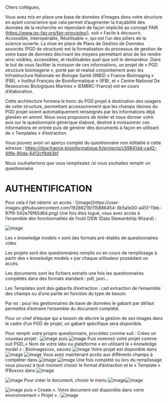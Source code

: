 Chers collègues,

Vous avez mis en place une base de données d’images dans votre structure en ayant conscience que cela permet d’augmenter la traçabilité des données de la recherche en répondant de façon implicite au concept FAIR (https://www.go-fair.org/fair-principles/), soit « Facile à découvrir, Accessible, Interopérable, Réutilisable », qui est l’un des piliers de la science ouverte. La mise en place de Plans de Gestion de Données associés (PGD de structure) est la formalisation du processus de gestion de votre base de données décrivant les moyens permettant ainsi de les rendre ainsi visibles, accessibles, et réutilisables quel que soit le demandeur.
Dans le but de vous faciliter la moisson de ces informations, un projet de « PGD structure bioimagerie », porté par et réalisé conjointement avec les Infrastructure Nationale en Biologie Santé (INBS) « France-BioImaging » (FBI), « Institut Français de Bioinformatique » (IFB), et « Centre National De Ressources Biologiques Marines » (EMBRC-France) est en cours d’élaboration.


Cette architecture formera le tronc du PGD projet à destination des usagers de cette structure, permettant accessoirement que les champs idoines du PGD projet soient automatiquement renseignés par les informations déjà glanées en amont.
Nous vous proposons de tester et nous donner votre avis sur le questionnaire générique élaboré, destiné à moissonner ces informations en entrée puis de générer des documents à façon en utilisant de « Templates » d’extraction.

Vous pouvez avoir un aperçu complet du questionnaire non éditable à cette adresse : https://dsw.france-bioinformatique.fr/projects/c59841dd-ca42-49fe-90da-6412cf9dd3bf

Nous souhaiterions que vous remplissiez /si vous souhaitez remplir un questionnaire 
<h1><strong>AUTHENTIFICATION</h1></strong>
Pour cela il fait obtenir un accès :  
![image](https://user-images.githubusercontent.com/19286219/115886454-3b5a1e00-a451-11eb-97f9-542e76f85d6d.png)
Une fois êtes logué, vous avez accès à l’ensemble des fonctionnalités de l’outil DSW (Data Stewardship Wizard) :

![image](https://user-images.githubusercontent.com/19286219/115886496-457c1c80-a451-11eb-9d30-aaa4eacc82c1.png)

Les « knowledge models » sont des formats pré-établis de questionnaires vides

Les projets sont des questionnaires remplis ou en cours de remplissage à partir des « knowledge models » par chaque utilisateur possédant un accès.

Les documents sont les fichiers extraits une fois les questionnaires complétés dans des formats standard : pdf, json…

Les Templates sont des gabarits d’extraction : cad extraction de l’ensemble des champs ou d’une partie en fonction du type de besoin.

Par ex : pour les gestionnaires de base de données le gabarit par défaut permettra d’extraire l’ensemble du document complété.

Pour un chef d’équipe qui a besoin de décrire la gestion de ses images dans le cadre d’un PGD de projet, un gabarit spécifique sera disponible.

Pour remplir votre propre questionnaire, procédez comme suit :
Créez un nouveau projet : ![image](https://user-images.githubusercontent.com/19286219/115886648-6d6b8000-a451-11eb-850c-357b62142269.png) puis ![image](https://user-images.githubusercontent.com/19286219/115886669-74928e00-a451-11eb-88f9-777cbc12be9c.png)
Puis nommez votre projet comme suit PGD_« Nom de votre labo ou plateforme » en utilisant le « knowledge model » : Bioimagexxxx, sauvez
![image](https://user-images.githubusercontent.com/19286219/115886699-7bb99c00-a451-11eb-8fcb-57d8f44b7a7f.png)
Votre projet est disponible dans ![image](https://user-images.githubusercontent.com/19286219/115886735-8411d700-a451-11eb-9337-ea85e8962af3.png)
![image](https://user-images.githubusercontent.com/19286219/115886757-87a55e00-a451-11eb-92a5-686bd533f4cd.png)
Vous avez maintenant accès aux différents champs à compléter dans ![image](https://user-images.githubusercontent.com/19286219/115886786-8ecc6c00-a451-11eb-9f2e-a8db285a66a3.png)
![image](https://user-images.githubusercontent.com/19286219/115886792-925ff300-a451-11eb-971c-07df155dbce6.png)
Une fois complété ou lors du remplissage vous pouvez à tout moment choisir le format d’extraction et le « Template » IFBxxxxx dans ![image](https://user-images.githubusercontent.com/19286219/115886841-9f7ce200-a451-11eb-881a-5adc397d6546.png)

![image](https://user-images.githubusercontent.com/19286219/115886864-a6a3f000-a451-11eb-98eb-8de6d8829769.png)
Pour créer le document, choisir le menu 
![image](https://user-images.githubusercontent.com/19286219/115886914-b0c5ee80-a451-11eb-9f47-1f11efb9d600.png)![image](https://user-images.githubusercontent.com/19286219/115886934-b4597580-a451-11eb-8171-0dcf8e057c92.png)

![image](https://user-images.githubusercontent.com/19286219/115886957-b91e2980-a451-11eb-9761-1f3babd10d3c.png)
puis « Create ». Votre document est disponible dans votre environnement « Projet » :
![image](https://user-images.githubusercontent.com/19286219/115886995-c3402800-a451-11eb-828a-c3ddcb3d0087.png)

